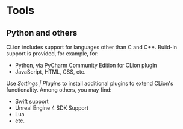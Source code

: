 # Tools

## Python and others
CLion includes support for languages other than C and C++. Build-in support is provided, for example, for:
* Python, via PyCharm Community Edition for CLion plugin
* JavaScript, HTML, CSS, etc.

Use _Settings | Plugins_ to install additional plugins to extend CLion's functionality. Among others, you may find:
* Swift support
* Unreal Engine 4 SDK Support
* Lua
* etc.